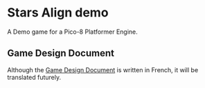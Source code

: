 # Stars Align demo

A Demo game for a Pico-8 Platformer Engine.

## Game Design Document

Although the [Game Design Document](./GDD.md) is written in French, it will be translated futurely.


